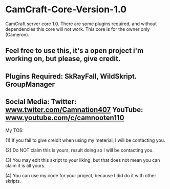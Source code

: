 # CamCraft-Core-Version-1.0
CamCraft server core 1.0. There are some plugins required, and without dependencies this core will not work. This core is for the owner only (Cameron). 

Feel free to use this, it's a open project i'm working on, but please, give credit.
--------------------------------------------------
Plugins Required: SkRayFall, WildSkript. GroupManager
--------------------------------------------------
Social Media: 
 Twitter: www.twiter.com/Camnation407
 YouTube: www.youtube.com/c/camnooten110
---------------------------------------------------
My TOS: 

 (1) If you fail to give creidit when using my meterial, I will be contacting you. 
 
 (2) Do NOT claim this is yours, result doing so I will be contacting you.
 
 (3) You may edit this skript to your liking, but that does not mean you can claim it is all yours. 
 
 (4) You can use my code for your project, because I did do it with other skripts.

